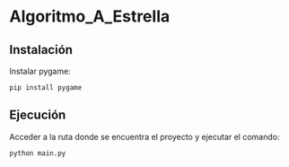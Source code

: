 # Algoritmo_A_Estrella

## Instalación
Instalar pygame: 

```pip install pygame```

## Ejecución
Acceder a la ruta donde se encuentra el proyecto y ejecutar el comando:

```python main.py```
